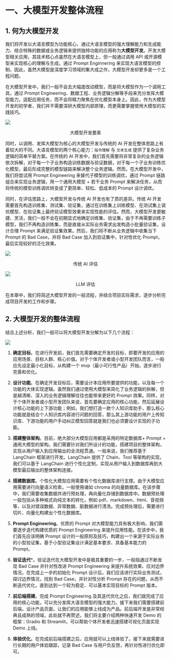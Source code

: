 # 一、大模型开发整体流程

## 1. 何为大模型开发

我们将开发以大语言模型为功能核心、通过大语言模型的强大理解能力和生成能力、结合特殊的数据或业务逻辑来提供独特功能的应用称为**大模型开发**。开发大模型相关应用，其技术核心点虽然在大语言模型上，但一般通过调用 API 或开源模型来实现核心的理解与生成，通过 Prompt Enginnering 来实现大语言模型的控制，因此，虽然大模型是深度学习领域的集大成之作，大模型开发却更多是一个工程问题。

在大模型开发中，我们一般不会去大幅度改动模型，而是将大模型作为一个调用工具，通过 Prompt Engineering、数据工程、业务逻辑分解等手段来充分发挥大模型能力，适配应用任务，而不会将精力聚焦在优化模型本身上。因此，作为大模型开发的初学者，我们并不需要深研大模型内部原理，而更需要掌握使用大模型的实践技巧。

![](../../figures/LLM_developing.png)
<div align='center'>大模型开发要素</div>
</p>

同时，以调用、发挥大模型为核心的大模型开发与传统的 AI 开发在整体思路上有着较大的不同。大语言模型的两个核心能力：`指令理解` 与 `文本生成` 提供了复杂业务逻辑的简单平替方案。在传统的 AI 开发中，我们首先需要将非常复杂的业务逻辑依次拆解，对于每一个子业务构造训练数据与验证数据，对于每一个子业务训练优化模型，最后形成完整的模型链路来解决整个业务逻辑。然而，在大模型开发中，我们将尝试用 Prompt Engineering 来替代子模型的训练调优，通过 Prompt 链路组合来实现业务逻辑，用一个通用大模型 + 若干业务 Prompt 来解决任务，从而将传统的模型训练调优转变成了更简单、轻松、低成本的 Prompt 设计调优。

同时，在评估思路上，大模型开发与传统 AI 开发也有了质的差异。传统 AI 开发需要首先构造训练集、测试集、验证集，通过在训练集上训练模型、在测试集上调优模型、在验证集上最终验证模型效果来实现性能的评估。然而，大模型开发更敏捷、灵活，我们一般不会在初期显式地确定训练集、验证集，由于不再需要训练子模型，我们不再构造训练集，而是直接从实际业务需求出发构造小批量验证集，设计合理 Prompt 来满足验证集效果。然后，我们将不断从业务逻辑中收集当下 Prompt 的 Bad Case，并将 Bad Case 加入到验证集中，针对性优化 Prompt，最后实现较好的泛化效果。

![](../../figures/AI_eval.png)

<div align = 'center'>传统 AI 评估</div>
<p>

![](../../figures/LLM_eval.png)

<div align = 'center'>LLM 评估</div>
<p>

在本章中，我们将简述大模型开发的一般流程，并结合项目实际需求，逐步分析完成项目开发的工作和步骤。

## 2. 大模型开发的整体流程

结合上述分析，我们一般可以将大模型开发分解为以下几个流程：

![](../../figures/LLM_developing_whole.png)

1. **确定目标**。在进行开发前，我们首先需要确定开发的目标，即要开发的应用的应用场景、目标人群、核心价值。对于个体开发者或小型开发团队而言，一般应先设定最小化目标，从构建一个 mvp（最小可行性产品）开始，逐步进行完善和优化。

2. **设计功能**。在确定开发目标后，需要设计本应用所要提供的功能，以及每一个功能的大体实现逻辑。虽然我们通过使用大模型来简化了业务逻辑的拆解，但是越清晰、深入的业务逻辑理解往往也能带来更好的 Prompt 效果。同样，对于个体开发者或小型开发团队来说，首先要确定应用的核心功能，然后延展设计核心功能的上下游功能；例如，我们想打造一款个人知识库助手，那么核心功能就是结合个人知识库内容进行问题的回答，那么其上游功能的用户上传知识库、下游功能的用户手动纠正模型回答就是我们也必须要设计实现的子功能。

3. **搭建整体架构**。目前，绝大部分大模型应用都是采用的特定数据库+ Prompt + 通用大模型的架构。我们需要针对我们所设计的功能，搭建项目的整体架构，实现从用户输入到应用输出的全流程贯通。一般来说，我们推荐基于 LangChain 框架进行开发。LangChain 提供了 Chain、Tool 等架构的实现，我们可以基于 LangChain 进行个性化定制，实现从用户输入到数据库再到大模型最后输出的整体架构连接。

4. **搭建数据库**。个性化大模型应用需要有个性化数据库进行支撑。由于大模型应用需要进行向量语义检索，一般使用诸如 chroma 的向量数据库。在该步骤中，我们需要收集数据并进行预处理，再向量化存储到数据库中。数据预处理一般包括从多种格式向纯文本的转化，例如 pdf、markdown、html、音视频等，以及对错误数据、异常数据、脏数据进行清洗。完成预处理后，需要进行切片、向量化构建出个性化数据库。

5. **Prompt Engineering**。优质的 Prompt 对大模型能力具有极大影响，我们需要逐步迭代构建优质的 Prompt Engineering 来提升应用性能。在该步中，我们首先应该明确 Prompt 设计的一般原则及技巧，构建出一个来源于实际业务的小型验证集，基于小型验证集设计满足基本要求、具备基本能力的 Prompt。

6. **验证迭代***。验证迭代在大模型开发中是极其重要的一步，一般指通过不断发现 Bad Case 并针对性改进 Prompt Engineering 来提升系统效果、应对边界情况。在完成上一步的初始化 Prompt 设计后，我们应该进行实际业务测试，探讨边界情况，找到 Bad Case，并针对性分析 Prompt 存在的问题，从而不断迭代优化，直到达到一个较为稳定、可以基本实现目标的 Prompt 版本。

7. **前后端搭建**。完成 Prompt Engineering 及其迭代优化之后，我们就完成了应用的核心功能，可以充分发挥大语言模型的强大能力。接下来我们需要搭建前后端，设计产品页面，让我们的应用能够上线成为产品。前后端开发是非常经典且成熟的领域，此处就不再赘述，我们将主要介绍两种快速开发 Demo 的框架：Gradio 和 Streamlit，可以帮助个体开发者迅速搭建可视化页面实现 Demo 上线。

8. **体验优化**。在完成前后端搭建之后，应用就可以上线体验了。接下来就需要进行长期的用户体验跟踪，记录 Bad Case 与用户负反馈，再针对性进行优化即可。